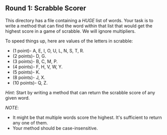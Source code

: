 ## Round 1: Scrabble Scorer

This directory has a file containing a *HUGE* list of words. Your task is to write a method that can find the word within that list that would get the highest score in a game of scrabble. We will ignore multipliers.

To speed things up, here are values of the letters in scrabble:


- (1 point)-   A, E, I, O, U, L, N, S, T, R.
- (2 points)-  D, G.
- (3 points)-  B, C, M, P.
- (4 points)-  F, H, V, W, Y.
- (5 points)-  K.
- (8 points)-  J, X.
- (10 points)- Q, Z.

*Hint*: Start by writing a method that can return the scrabble score of any given word.

*NOTE*: 
- It might be that multiple words score the highest. It's sufficient to return any one of them.
- Your method should be case-insensitive.
